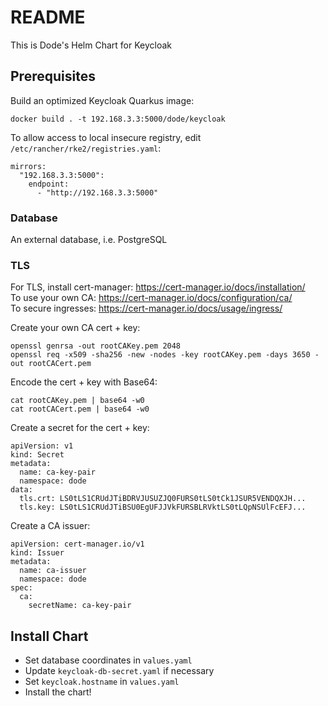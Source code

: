 # README #

This is Dode's Helm Chart for Keycloak

## Prerequisites ##

Build an optimized Keycloak Quarkus image:

    docker build . -t 192.168.3.3:5000/dode/keycloak

To allow access to local insecure registry, edit `/etc/rancher/rke2/registries.yaml`:  

    mirrors:
      "192.168.3.3:5000":
        endpoint:
          - "http://192.168.3.3:5000"

### Database ###

An external database, i.e. PostgreSQL

### TLS ###

For TLS, install cert-manager: https://cert-manager.io/docs/installation/  
To use your own CA: https://cert-manager.io/docs/configuration/ca/  
To secure ingresses: https://cert-manager.io/docs/usage/ingress/  

Create your own CA cert + key:  

    openssl genrsa -out rootCAKey.pem 2048
    openssl req -x509 -sha256 -new -nodes -key rootCAKey.pem -days 3650 -out rootCACert.pem

Encode the cert + key with Base64:  

    cat rootCAKey.pem | base64 -w0
    cat rootCACert.pem | base64 -w0

Create a secret for the cert + key:

    apiVersion: v1
    kind: Secret
    metadata:
      name: ca-key-pair
      namespace: dode
    data:
      tls.crt: LS0tLS1CRUdJTiBDRVJUSUZJQ0FURS0tLS0tCk1JSUR5VENDQXJH...
      tls.key: LS0tLS1CRUdJTiBSU0EgUFJJVkFURSBLRVktLS0tLQpNSUlFcEFJ...

Create a CA issuer:

    apiVersion: cert-manager.io/v1
    kind: Issuer
    metadata:
      name: ca-issuer
      namespace: dode
    spec:
      ca:
        secretName: ca-key-pair

## Install Chart ##

* Set database coordinates in `values.yaml`
* Update `keycloak-db-secret.yaml` if necessary
* Set `keycloak.hostname` in `values.yaml`
* Install the chart!
